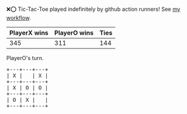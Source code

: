 :x::o: Tic-Tac-Toe played indefinitely by github action runners! See [my workflow](.github/workflows/play.yaml).

|PlayerX wins|PlayerO wins|Ties|
|-|-|-|
|345|311|144|

PlayerO's turn.

<pre>
+---+---+---+
| X |   | X |
+---+---+---+
| X | O | O |
+---+---+---+
| O | X |   |
+---+---+---+
</pre>